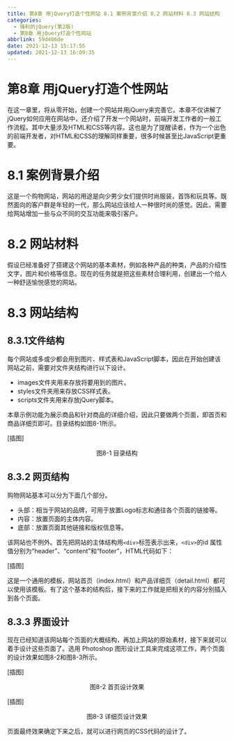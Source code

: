 ```yaml
---
title: 第8章 用jQuery打造个性网站 8.1 案例背景介绍 8.2 网站材料 8.3 网站结构
categories:
  - 锋利的jQuery(第2版)
  - 第8章 用jQuery打造个性网站
abbrlink: 59d406de
date: 2021-12-13 15:17:55
updated: 2021-12-13 16:09:35
---
```

# 第8章 用jQuery打造个性网站
在这一章里，将从零开始，创建一个网站并用jQuery来完善它。本章不仅讲解了jQuery如何应用在网站中，还介绍了开发一个网站时，前端开发工作者的一般工作流程。其中大量涉及HTML和CSS等内容。这也是为了提醒读者，作为一个出色的前端开发者，对HTML和CSS的理解同样重要，很多时候甚至比JavaScript更重要。

# 8.1 案例背景介绍
这是一个购物网站，网站的用途是向少男少女们提供时尚服装，首饰和玩具等。既然面向的客户群是年轻的一代，那么网站应该给人一种很时尚的感觉。因此，需要给网站增加一些与众不同的交互功能来吸引客户。

# 8.2 网站材料
假设已经准备好了搭建这个网站的基本素材，例如各种产品的种类，产品的介绍性文字，图片和价格等信息。现在的任务就是把这些素材合理利用，创建出一个给人一种舒适愉悦感觉的网站。

# 8.3 网站结构
## 8.3.1文件结构
每个网站或多或少都会用到图片、样式表和JavaScript脚本，因此在开始创建该网站之前，需要对文件夹结构进行以下设计。

- images文件夹用来存放将要用到的图片。
- styles文件夹用来存放CSS样式表。
- scripts文件夹用来存放jQuery脚本。

本章示例功能为展示商品和针对商品的详细介绍，因此只要做两个页面，即首页和商品详细页即可。目录结构如图8-1所示。

[插图]

<center>图8-1 目录结构</center>

## 8.3.2 网页结构
购物网站基本可以分为下面几个部分。

- 头部：相当于网站的品牌，可用于放置Logo标志和通往各个页面的链接等。
- 内容：放置页面的主体内容。
- 底部：放置页面其他链接和版权信息等。

该网站也不例外。首先把网站的主体结构用`<div>`标签表示出来，`<div>`的id 属性值分别为“header”、“content”和“footer”，HTML代码如下：

[插图]

这是一个通用的模板，网站首页（index.html）和产品详细页（detail.html）都可以使用该模板。有了这个基本的结构后，接下来的工作就是把相关的内容分别插入到各个页面。

## 8.3.3 界面设计
现在已经知道该网站每个页面的大概结构，再加上网站的原始素材，接下来就可以着手设计这些页面了。选用 Photoshop 图形设计工具来完成这项工作，两个页面的设计效果如图8-2和图8-3所示。

[插图]

<center>图8-2 首页设计效果</center>


[插图]

<center>图8-3 详细页设计效果</center>

页面最终效果确定下来之后，就可以进行网页的CSS代码的设计了。


